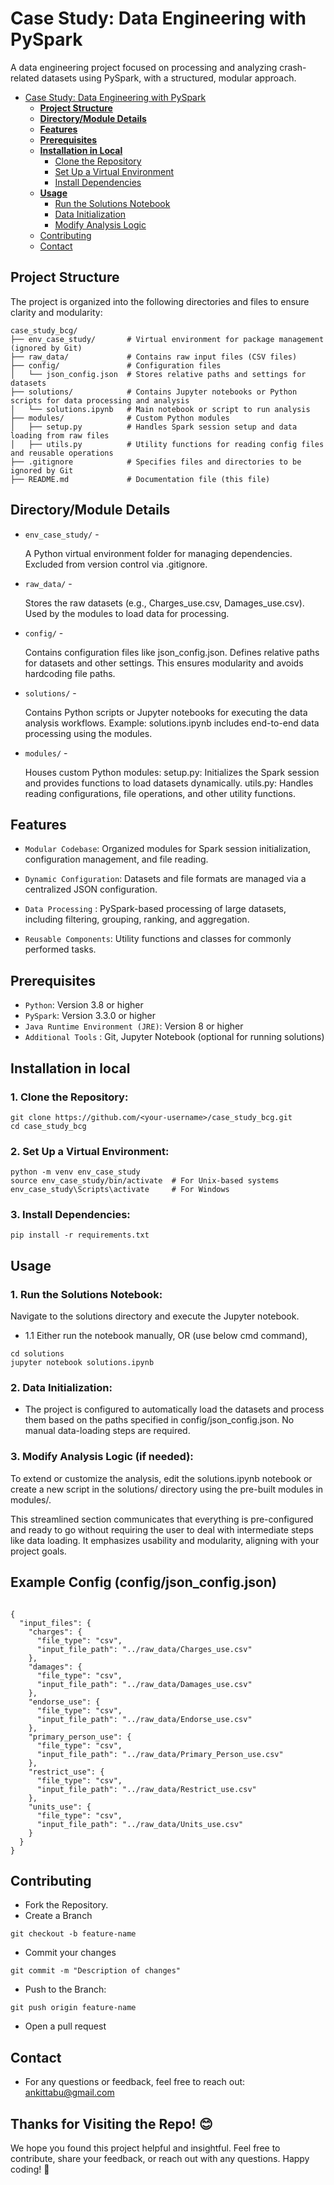 # Case Study: Data Engineering with PySpark
A data engineering project focused on processing and analyzing crash-related datasets using PySpark, with a structured, modular approach.


- [Case Study: Data Engineering with PySpark](#case-study-data-engineering-with-pyspark)
  - [**Project Structure**](#project-structure)
  - [**Directory/Module Details**](#directorymodule-details)
  - [**Features**](#features)
  - [**Prerequisites**](#prerequisites)
  - [**Installation in Local**](#installation-in-local)
    - [Clone the Repository](#1-clone-the-repository)
    - [Set Up a Virtual Environment](#2-set-up-a-virtual-environment)
    - [Install Dependencies](#3-install-dependencies)
  - [**Usage**](#usage)
    - [Run the Solutions Notebook](#1-run-the-solutions-notebook)
    - [Data Initialization](#2-data-initialization)
    - [Modify Analysis Logic](#3-modify-analysis-logic-if-needed)
  - [Contributing](#contributing)
  - [Contact](#contact)



## Project Structure
The project is organized into the following directories and files to ensure clarity and modularity:
```
case_study_bcg/
├── env_case_study/       # Virtual environment for package management (ignored by Git)
├── raw_data/             # Contains raw input files (CSV files)
├── config/               # Configuration files
│   └── json_config.json  # Stores relative paths and settings for datasets
├── solutions/            # Contains Jupyter notebooks or Python scripts for data processing and analysis
│   └── solutions.ipynb   # Main notebook or script to run analysis
├── modules/              # Custom Python modules
│   ├── setup.py          # Handles Spark session setup and data loading from raw files
│   ├── utils.py          # Utility functions for reading config files and reusable operations
├── .gitignore            # Specifies files and directories to be ignored by Git
├── README.md             # Documentation file (this file)
```


## Directory/Module Details
- ```env_case_study/``` - 

    A Python virtual environment folder for managing dependencies.
    Excluded from version control via .gitignore.

- ```raw_data/``` - 

    Stores the raw datasets (e.g., Charges_use.csv, Damages_use.csv).
    Used by the modules to load data for processing.
    
- ```config/``` -

    Contains configuration files like json_config.json.
    Defines relative paths for datasets and other settings. This ensures modularity and avoids hardcoding file paths.
    
- ```solutions/``` -

    Contains Python scripts or Jupyter notebooks for executing the data analysis workflows.
    Example: solutions.ipynb includes end-to-end data processing using the modules.

- ```modules/``` -

    Houses custom Python modules:
    setup.py: Initializes the Spark session and provides functions to load datasets dynamically.
    utils.py: Handles reading configurations, file operations, and other utility functions.

## Features
- ```Modular Codebase```: Organized modules for Spark session initialization, configuration management, and file reading.

- ```Dynamic Configuration```: Datasets and file formats are managed via a centralized JSON configuration.

- ```Data Processing``` : PySpark-based processing of large datasets, including filtering, grouping, ranking, and aggregation.

- ```Reusable Components```: Utility functions and classes for commonly performed tasks.


## Prerequisites
- ```Python```: Version 3.8 or higher
- ```PySpark```: Version 3.3.0 or higher
- ```Java Runtime Environment (JRE)```: Version 8 or higher
- ```Additional Tools``` : Git, Jupyter Notebook (optional for running solutions)

## Installation in local

### 1. Clone the Repository:
```
git clone https://github.com/<your-username>/case_study_bcg.git
cd case_study_bcg
```

### 2. Set Up a Virtual Environment:

```
python -m venv env_case_study
source env_case_study/bin/activate  # For Unix-based systems
env_case_study\Scripts\activate     # For Windows
```

### 3. Install Dependencies:

```
pip install -r requirements.txt
```

## Usage

### 1. Run the Solutions Notebook:

Navigate to the solutions directory and execute the Jupyter notebook.

- 1.1 Either run the notebook manually, 
OR (use below cmd command),

```
cd solutions
jupyter notebook solutions.ipynb
```

### 2. Data Initialization:

- The project is configured to automatically load the datasets and process them based on the paths specified in config/json_config.json. No manual data-loading steps are required.

### 3. Modify Analysis Logic (if needed):

To extend or customize the analysis, edit the solutions.ipynb notebook or create a new script in the solutions/ directory using the pre-built modules in modules/.


This streamlined section communicates that everything is pre-configured and ready to go without requiring the user to deal with intermediate steps like data loading. It emphasizes usability and modularity, aligning with your project goals.

## Example Config (config/json_config.json)

``` 

{
  "input_files": {
    "charges": {
      "file_type": "csv",
      "input_file_path": "../raw_data/Charges_use.csv"
    },
    "damages": {
      "file_type": "csv",
      "input_file_path": "../raw_data/Damages_use.csv"
    },
    "endorse_use": {
      "file_type": "csv",
      "input_file_path": "../raw_data/Endorse_use.csv"
    },
    "primary_person_use": {
      "file_type": "csv",
      "input_file_path": "../raw_data/Primary_Person_use.csv"
    },
    "restrict_use": {
      "file_type": "csv",
      "input_file_path": "../raw_data/Restrict_use.csv"
    },
    "units_use": {
      "file_type": "csv",
      "input_file_path": "../raw_data/Units_use.csv"
    }
  }
}

```

## Contributing
  -  Fork the Repository.
  - Create a Branch
  ```
  git checkout -b feature-name
```
- Commit your changes
```
git commit -m "Description of changes"
```
- Push to the Branch:
```
git push origin feature-name
```
- Open a pull request 


## Contact
- For any questions or feedback, feel free to reach out: ankittabu@gmail.com

## Thanks for Visiting the Repo! 😊

We hope you found this project helpful and insightful. Feel free to contribute, share your feedback, or reach out with any questions. Happy coding! 🚀


